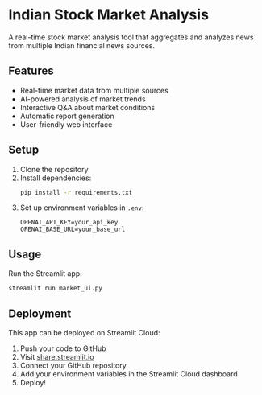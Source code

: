 # Indian Stock Market Analysis

A real-time stock market analysis tool that aggregates and analyzes news from multiple Indian financial news sources.

## Features

- Real-time market data from multiple sources
- AI-powered analysis of market trends
- Interactive Q&A about market conditions
- Automatic report generation
- User-friendly web interface

## Setup

1. Clone the repository
2. Install dependencies:
   ```bash
   pip install -r requirements.txt
   ```
3. Set up environment variables in `.env`:
   ```
   OPENAI_API_KEY=your_api_key
   OPENAI_BASE_URL=your_base_url
   ```

## Usage

Run the Streamlit app:
```bash
streamlit run market_ui.py
```

## Deployment

This app can be deployed on Streamlit Cloud:

1. Push your code to GitHub
2. Visit [share.streamlit.io](https://share.streamlit.io)
3. Connect your GitHub repository
4. Add your environment variables in the Streamlit Cloud dashboard
5. Deploy!

